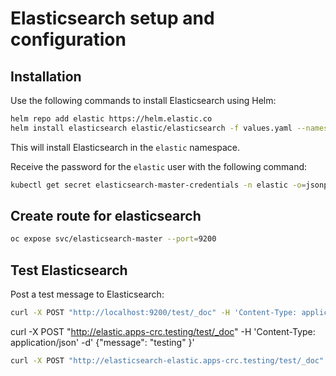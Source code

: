 # Elasticsearch setup and configuration

## Installation

Use the following commands to install Elasticsearch using Helm:

```bash
helm repo add elastic https://helm.elastic.co
helm install elasticsearch elastic/elasticsearch -f values.yaml --namespace=elastic
```

This will install Elasticsearch in the `elastic` namespace.

Receive the password for the `elastic` user with the following command:

```bash
kubectl get secret elasticsearch-master-credentials -n elastic -o=jsonpath='{.data.password}' | base64 --decode; echo
```

## Create route for elasticsearch
    
```bash
oc expose svc/elasticsearch-master --port=9200
```

## Test Elasticsearch

Post a test message to Elasticsearch:

```bash
curl -X POST "http://localhost:9200/test/_doc" -H 'Content-Type: application/json' -d' {"message": "testing" }'
```

curl -X POST "http://elastic.apps-crc.testing/test/_doc" -H 'Content-Type: application/json' -d' {"message": "testing" }'

```bash
curl -X POST "http://elasticsearch-elastic.apps-crc.testing/test/_doc" -H 'Content-Type: application/json' -d' {"message": "testing" }'
```